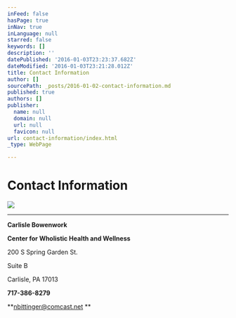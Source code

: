 ```yaml
---
inFeed: false
hasPage: true
inNav: true
inLanguage: null
starred: false
keywords: []
description: ''
datePublished: '2016-01-03T23:23:37.682Z'
dateModified: '2016-01-03T23:21:28.012Z'
title: Contact Information
author: []
sourcePath: _posts/2016-01-02-contact-information.md
published: true
authors: []
publisher:
  name: null
  domain: null
  url: null
  favicon: null
url: contact-information/index.html
_type: WebPage

---
```

# Contact Information
![](https://the-grid-user-content.s3-us-west-2.amazonaws.com/82d60b10-93d7-4cbb-be34-18252c453ca1.jpg)

****

**Carlisle Bowenwork**

**Center for Wholistic Health and Wellness**

200  S Spring Garden St.

Suite B

Carlisle, PA 17013

**717-386-8279**

**nbittinger@comcast.net **